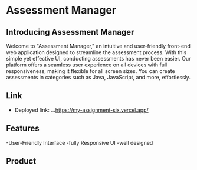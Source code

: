 # Assessment Manager

## Introducing Assessment Manager
Welcome to "Assessment Manager," an intuitive and user-friendly front-end web application designed to streamline the assessment process. With this simple yet effective UI, conducting assessments has never been easier. Our platform offers a seamless user experience on all devices with full responsiveness, making it flexible for all screen sizes. You can create assessments in categories such as Java, JavaScript, and more, effortlessly.

## Link
* Deployed link: ...https://my-assignment-six.vercel.app/

## Features
-User-Friendly Interface
-fully Responsive UI
-well designed

## Product
